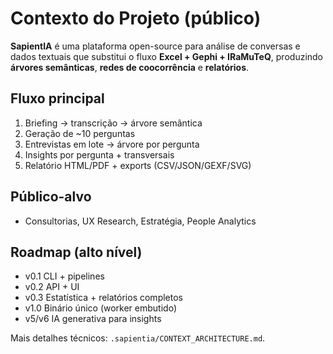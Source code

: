 # Contexto do Projeto (público)

**SapientIA** é uma plataforma open-source para análise de conversas e dados textuais
que substitui o fluxo **Excel + Gephi + IRaMuTeQ**, produzindo **árvores semânticas**,
**redes de coocorrência** e **relatórios**.

## Fluxo principal
1) Briefing → transcrição → árvore semântica
2) Geração de ~10 perguntas
3) Entrevistas em lote → árvore por pergunta
4) Insights por pergunta + transversais
5) Relatório HTML/PDF + exports (CSV/JSON/GEXF/SVG)

## Público-alvo
- Consultorias, UX Research, Estratégia, People Analytics

## Roadmap (alto nível)
- v0.1 CLI + pipelines
- v0.2 API + UI
- v0.3 Estatística + relatórios completos
- v1.0 Binário único (worker embutido)
- v5/v6 IA generativa para insights

Mais detalhes técnicos: `.sapientia/CONTEXT_ARCHITECTURE.md`.
